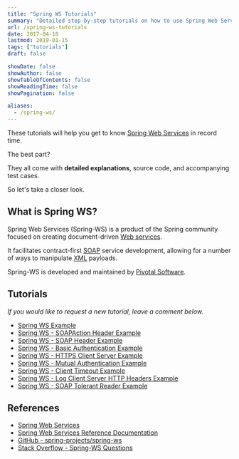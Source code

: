 ```yaml
---
title: "Spring WS Tutorials"
summary: "Detailed step-by-step tutorials on how to use Spring Web Services."
url: /spring-ws-tutorials
date: 2017-04-18
lastmod: 2019-01-15
tags: ["tutorials"]
draft: false

showDate: false
showAuthor: false
showTableOfContents: false
showReadingTime: false
showPagination: false

aliases:
  - /spring-ws/
---
```


These tutorials will help you get to know [Spring Web Services](https://spring.io/projects/spring-ws) in record time.

The best part?

They all come with **detailed explanations**, source code, and accompanying test cases.

So let's take a closer look.

## What is Spring WS?

Spring Web Services (Spring-WS) is a product of the Spring community focused on creating document-driven [Web services](https://en.wikipedia.org/wiki/Web_service).

It facilitates contract-first [SOAP](https://en.wikipedia.org/wiki/SOAP) service development, allowing for a number of ways to manipulate [XML](https://en.wikipedia.org/wiki/XML) payloads.

Spring-WS is developed and maintained by [Pivotal Software](https://pivotal.io/).

## Tutorials

_If you would like to request a new tutorial, leave a comment below._

* [Spring WS Example](/spring-ws-example.html)
* [Spring WS - SOAPAction Header Example](/spring-ws-soapaction-header-example.html)
* [Spring WS - SOAP Header Example](/spring-ws-soap-header-example.html)
* [Spring WS - Basic Authentication Example](/spring-ws-basic-authentication-example.html)
* [Spring WS - HTTPS Client Server Example](/spring-ws-https-client-server-example.html)
* [Spring WS - Mutual Authentication Example](/spring-ws-mutual-authentication-example.html)
* [Spring WS - Client Timeout Example](/spring-ws-client-timeout-example.html)
* [Spring WS - Log Client Server HTTP Headers Example](/spring-ws-log-client-server-http-headers.html)
* [Spring WS - SOAP Tolerant Reader Example](/spring-ws-soap-tolerant-reader-example.html)

## References

* [Spring Web Services](https://spring.io/projects/spring-ws)
* [Spring Web Services Reference Documentation](https://spring.io/projects/spring-ws#learn)
* [GitHub - spring-projects/spring-ws](https://github.com/spring-projects/spring-ws)
* [Stack Overflow - Spring-WS Questions](http://stackoverflow.com/questions/tagged/spring-ws)
